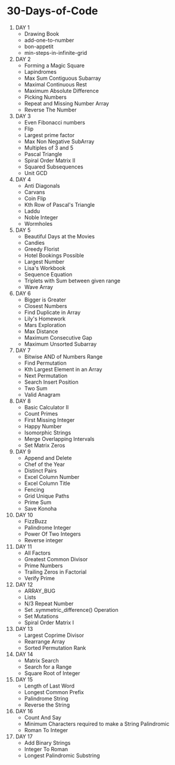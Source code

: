 <h1> 30-Days-of-Code </h1>

<ol>
  
  <li>  DAY 1
      <ul>
          <li>Drawing Book</li>
          <li>add-one-to-number</li>
          <li>bon-appetit</li>
          <li>min-steps-in-infinite-grid</li>
      </ul>
  </li>
  <li>  DAY 2
      <ul>
          <li> Forming a Magic Square </li>
          <li> Lapindromes </li>
          <li> Max Sum Contiguous Subarray </li>
          <li> Maximal Continuous Rest </li>
          <li> Maximum Absolute Difference </li>
          <li> Picking Numbers </li>
          <li> Repeat and Missing Number Array </li>
          <li> Reverse The Number </li>
      </ul>
  </li>
  <li>  DAY 3
      <ul>
          <li> Even Fibonacci numbers </li>
          <li> Flip </li>
          <li> Largest prime factor </li>
          <li> Max Non Negative SubArray </li>
          <li> Multiples of 3 and 5 </li>
          <li> Pascal Triangle </li>
          <li> Spiral Order Matrix II </li>
          <li> Squared Subsequences </li>
          <li> Unit GCD </li>
      </ul>
  </li>
  <li>  DAY 4
      <ul>
          <li> Anti Diagonals </li>
          <li> Carvans </li>
          <li> Coin Flip </li>
          <li> Kth Row of Pascal's Triangle </li>
          <li> Laddu </li>
          <li> Noble Integer </li>
          <li> Wormholes </li>
      </ul>
  </li>
  <li>  DAY 5
      <ul>
          <li> Beautiful Days at the Movies </li>
          <li> Candies </li>
          <li> Greedy Florist </li>
          <li> Hotel Bookings Possible </li>
          <li> Largest Number </li>
          <li> Lisa's Workbook </li>
          <li> Sequence Equation </li>
          <li> Triplets with Sum between given range </li>
          <li> Wave Array </li>
      </ul>
  </li>
  <li>  DAY 6
      <ul>
          <li> Bigger is Greater </li>
          <li> Closest Numbers </li>
          <li> Find Duplicate in Array </li>
          <li> Lily's Homework </li>
          <li> Mars Exploration </li>
          <li> Max Distance </li>
          <li> Maximum Consecutive Gap </li>
          <li> Maximum Unsorted Subarray </li>
      </ul>
  </li>
  <li>  DAY 7
      <ul>
          <li> Bitwise AND of Numbers Range </li>
          <li> Find Permutation </li>
          <li> Kth Largest Element in an Array </li>
          <li> Next Permutation </li>
          <li> Search Insert Position </li>
          <li> Two Sum </li>
          <li> Valid Anagram </li>
      </ul>
  </li>
  <li>  DAY 8
      <ul>
          <li> Basic Calculator II </li>
          <li> Count Primes </li>
          <li> First Missing Integer </li>
          <li> Happy Number </li>
          <li> Isomorphic Strings </li>
          <li> Merge Overlapping Intervals </li>
          <li> Set Matrix Zeros </li>
      </ul>
  </li>
  <li>  DAY 9
      <ul>
          <li> Append and Delete </li>
          <li> Chef of the Year </li>
          <li> Distinct Pairs </li>
          <li> Excel Column Number </li>
          <li> Excel Column Title </li>
          <li> Fencing </li>
          <li> Grid Unique Paths </li>
          <li> Prime Sum </li>
          <li> Save Konoha </li>
      </ul>
  </li>
  <li>  DAY 10
      <ul>
          <li> FizzBuzz </li>
          <li> Palindrome Integer </li>
          <li> Power Of Two Integers </li>
          <li> Reverse integer </li>
      </ul>
  </li>
  <li>  DAY 11
      <ul>
          <li> All Factors </li>
          <li> Greatest Common Divisor </li>
          <li> Prime Numbers </li>
          <li> Trailing Zeros in Factorial </li>
          <li> Verify Prime </li>
      </ul>
  </li>
  <li>  DAY 12
      <ul>
          <li> ARRAY_BUG </li>
          <li> Lists </li>
          <li> N/3 Repeat Number </li>
          <li> Set .symmetric_difference() Operation </li>
          <li> Set Mutations </li>
          <li> Spiral Order Matrix I </li>
      </ul>
  </li>
  <li>  DAY 13
      <ul>
          <li> Largest Coprime Divisor </li>
          <li> Rearrange Array </li>
          <li> Sorted Permutation Rank </li>
      </ul>
  </li>
  <li>  DAY 14
    <ul>
          <li> Matrix Search </li>
          <li> Search for a Range </li>
          <li> Square Root of Integer </li>
      </ul>
  </li>
 <li>  DAY 15
      <ul>
          <li> Length of Last Word </li>
          <li> Longest Common Prefix </li>
          <li> Palindrome String </li>
          <li> Reverse the String  </li>
      </ul>
  </li>
  <li>  DAY 16
      <ul>
          <li> Count And Say </li>
          <li> Minimum Characters required to make a String Palindromic </li>
          <li> Roman To Integer </li>
      </ul>
  </li>
  <li>  DAY 17
      <ul>
          <li> Add Binary Strings </li>
          <li> Integer To Roman </li>
          <li> Longest Palindromic Substring </li>
      </ul>
  </li>
  
</ol>
